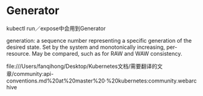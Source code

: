 # Generator
kubectl run／expose中会用到Generator

generation: a sequence number representing a specific generation of the desired state. Set by the system and monotonically increasing, per-resource. May be compared, such as for RAW and WAW consistency.

file:///Users/fanqihong/Desktop/Kubernetes文档/需要翻译的文章/community:api-conventions.md%20at%20master%20·%20kubernetes:community.webarchive